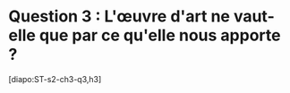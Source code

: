 # Question 3 : L'œuvre d'art ne vaut-elle que par ce qu'elle nous apporte ?

[diapo:ST-s2-ch3-q3,h3]